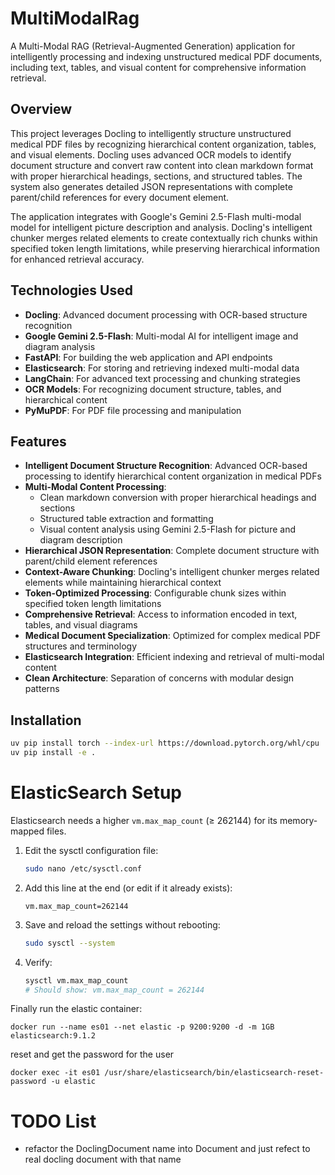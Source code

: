 # MultiModalRag

A Multi-Modal RAG (Retrieval-Augmented Generation) application for intelligently processing and indexing unstructured medical PDF documents, including text, tables, and visual content for comprehensive information retrieval.

## Overview

This project leverages Docling to intelligently structure unstructured medical PDF files by recognizing hierarchical content organization, tables, and visual elements. Docling uses advanced OCR models to identify document structure and convert raw content into clean markdown format with proper hierarchical headings, sections, and structured tables. The system also generates detailed JSON representations with complete parent/child references for every document element.

The application integrates with Google's Gemini 2.5-Flash multi-modal model for intelligent picture description and analysis. Docling's intelligent chunker merges related elements to create contextually rich chunks within specified token length limitations, while preserving hierarchical information for enhanced retrieval accuracy.

## Technologies Used

- **Docling**: Advanced document processing with OCR-based structure recognition
- **Google Gemini 2.5-Flash**: Multi-modal AI for intelligent image and diagram analysis
- **FastAPI**: For building the web application and API endpoints
- **Elasticsearch**: For storing and retrieving indexed multi-modal data
- **LangChain**: For advanced text processing and chunking strategies
- **OCR Models**: For recognizing document structure, tables, and hierarchical content
- **PyMuPDF**: For PDF file processing and manipulation

## Features

- **Intelligent Document Structure Recognition**: Advanced OCR-based processing to identify hierarchical content organization in medical PDFs
- **Multi-Modal Content Processing**: 
  - Clean markdown conversion with proper hierarchical headings and sections
  - Structured table extraction and formatting
  - Visual content analysis using Gemini 2.5-Flash for picture and diagram description
- **Hierarchical JSON Representation**: Complete document structure with parent/child element references
- **Context-Aware Chunking**: Docling's intelligent chunker merges related elements while maintaining hierarchical context
- **Token-Optimized Processing**: Configurable chunk sizes within specified token length limitations
- **Comprehensive Retrieval**: Access to information encoded in text, tables, and visual diagrams
- **Medical Document Specialization**: Optimized for complex medical PDF structures and terminology
- **Elasticsearch Integration**: Efficient indexing and retrieval of multi-modal content
- **Clean Architecture**: Separation of concerns with modular design patterns

## Installation

```bash
uv pip install torch --index-url https://download.pytorch.org/whl/cpu
uv pip install -e .
```

# ElasticSearch Setup
Elasticsearch needs a higher `vm.max_map_count` (≥ 262144) for its memory-mapped files.

1. Edit the sysctl configuration file:

   ```bash
   sudo nano /etc/sysctl.conf
   ```

2. Add this line at the end (or edit if it already exists):

   ```
   vm.max_map_count=262144
   ```

3. Save and reload the settings without rebooting:

   ```bash
   sudo sysctl --system
   ```

4. Verify:

   ```bash
   sysctl vm.max_map_count
   # Should show: vm.max_map_count = 262144
   ```

Finally run the elastic container:
```
docker run --name es01 --net elastic -p 9200:9200 -d -m 1GB elasticsearch:9.1.2
```

reset and get the password for the user
```
docker exec -it es01 /usr/share/elasticsearch/bin/elasticsearch-reset-password -u elastic
```

# TODO List

* refactor the DoclingDocument name into Document and just refect to real docling document with that name

